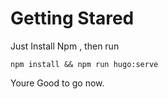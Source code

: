 # Getting Stared
Just Install Npm , then run

`npm install && npm run hugo:serve`

Youre Good to go now.
